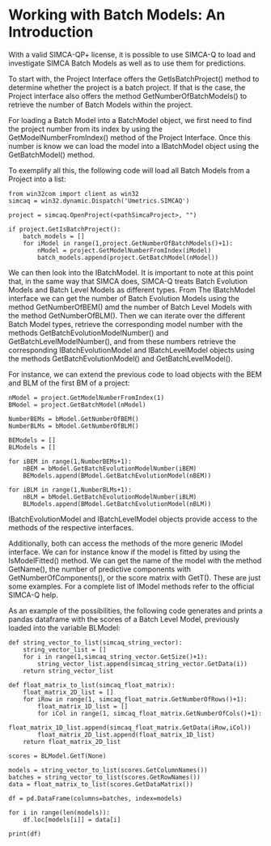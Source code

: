 # Working with Batch Models: An Introduction

With a valid SIMCA-QP+ license, it is possible to use SIMCA-Q to load and investigate SIMCA Batch Models as well as to use them for predictions.

To start with, the Project Interface offers the GetIsBatchProject() method to determine whether the project is a batch project. If that is the case, the Project interface also offers the method GetNumberOfBatchModels() to retrieve the number of Batch Models within the project.

For loading a Batch Model into a BatchModel object, we first need to find the project number from its index by using the GetModelNumberFromIndex() method of the Project Interface. Once this number is know we can load the model into a IBatchModel object using the GetBatchModel() method.

To exemplify all this, the following code will load all Batch Models from a Project into a list:
```
from win32com import client as win32
simcaq = win32.dynamic.Dispatch('Umetrics.SIMCAQ')

project = simcaq.OpenProject(<pathSimcaProject>, "")

if project.GetIsBatchProject():
    batch_models = []
    for iModel in range(1,project.GetNumberOfBatchModels()+1):
        nModel = project.GetModelNumberFromIndex(iModel)
        batch_models.append(project.GetBatchModel(nModel))
```

We can then look into the IBatchModel. It is important to note at this point that, in the same way that SIMCA does, SIMCA-Q treats Batch Evolution Models and Batch Level Models as different types. 
From The IBatchModel interface we can get the number of Batch Evolution Models using the method GetNumberOfBEM() amd the number of Batch Level Models with the method GetNumberOfBLM().
Then we can iterate over the different Batch Model types, retrieve the corresponding model number with the methods GetBatchEvolutionModelNumber() and GetBatchLevelModelNumber(),
and from these numbers retrieve the corresponding IBatchEvolutionModel and IBatchLevelModel objects using the methods GetBatchEvolutionModel() and GetBatchLevelModel().

For instance, we can extend the previous code to load objects with the BEM and BLM of the first BM of a project:
```
nModel = project.GetModelNumberFromIndex(1)
BModel = project.GetBatchModel(nModel)

NumberBEMs = bModel.GetNumberOfBEM()
NumberBLMs = bModel.GetNumberOfBLM()

BEModels = []
BLModels = []

for iBEM in range(1,NumberBEMs+1):
    nBEM = bModel.GetBatchEvolutionModelNumber(iBEM)
    BEModels.append(BModel.GetBatchEvolutionModel(nBEM))

for iBLM in range(1,NumberBLMs+1):
    nBLM = bModel.GetBatchEvolutionModelNumber(iBLM)
    BLModels.append(BModel.GetBatchEvolutionModel(nBLM))
```

IBatchEvolutionModel and IBatchLevelModel objects provide access to the methods of the respective interfaces. 

Additionally, both can access the methods of the more generic IModel interface.
We can for instance know if the model is fitted by using the IsModelFitted() method.
We can get the name of the model with the method GetName(), the number of predictive components with GetNumberOfComponents(), or the score matrix with GetT().
These are just some examples. For a complete list of IModel methods refer to the official SIMCA-Q help.

As an example of the possibilities, the following code generates and prints a pandas dataframe with the scores of a Batch Level Model,
previously loaded into the variable BLModel:
```
def string_vector_to_list(simcaq_string_vector):
    string_vector_list = []
    for i in range(1,simcaq_string_vector.GetSize()+1):
        string_vector_list.append(simcaq_string_vector.GetData(i))
    return string_vector_list

def float_matrix_to_list(simcaq_float_matrix):
    float_matrix_2D_list = []
    for iRow in range(1, simcaq_float_matrix.GetNumberOfRows()+1):
        float_matrix_1D_list = []
        for iCol in range(1, simcaq_float_matrix.GetNumberOfCols()+1):
            float_matrix_1D_list.append(simcaq_float_matrix.GetData(iRow,iCol))
        float_matrix_2D_list.append(float_matrix_1D_list)
    return float_matrix_2D_list

scores = BLModel.GetT(None)

models = string_vector_to_list(scores.GetColumnNames())
batches = string_vector_to_list(scores.GetRowNames())
data = float_matrix_to_list(scores.GetDataMatrix())

df = pd.DataFrame(columns=batches, index=models)

for i in range(len(models)):
    df.loc[models[i]] = data[i]

print(df)
```